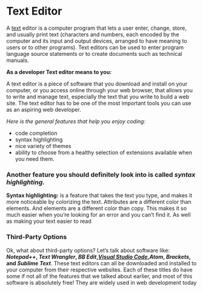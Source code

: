 # Text Editor

A [text](https://ahmadkheder.github.io/-learning-journal/text)  editor is a computer program that lets a user enter, change, store,
and usually print text (characters and numbers, each encoded by the computer and
its input and output devices, arranged to have meaning to users
or to other programs). 
 Text editors can be used to enter program language source statements or to create documents such as technical manuals.
 
 **As a developer Text editor means to you:**
 
A text editor is a piece of software that you download and install on
your computer, or you access online through your web browser, that
allows you to write and manage text, especially the text that you write
to build a web site. The text editor has to be one of the most
important tools you can use as an aspiring web developer.

*Here is the general features that help you enjoy coding:*
+ code completion
+ syntax highlighting
+ nice variety of themes
+ ability to choose from a healthy selection of extensions available when you need them.


### Another feature you should definitely look into is called *syntax highlighting*.
__Syntax highlighting:__ is a feature that takes the text you
type, and makes it more noticeable by colorizing the text. Attributes
are a different color than elements. And elements are a different color
than copy. This makes it so much easier when you’re looking for an
error and you can’t find it. As well as making your text easier to read



### Third-Party Options
Ok, what about third-party options? Let’s talk about software
like:
__*Notepad++*, *Text Wrangler*, *BB Edit*,*[Visual Studio Code](https://code.visualstudio.com/)*,*Atom*,
*Brackets*, and *Sublime Text*__. These text editors can all be downloaded
and installed to your computer from their respective websites. Each
of these titles do have some if not all of the features that we talked
about earlier, and most of this software is absolutely free! They are
widely used in web development today
